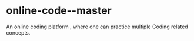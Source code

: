 # online-code--master
An online coding platform , where one can practice multiple Coding related concepts.
